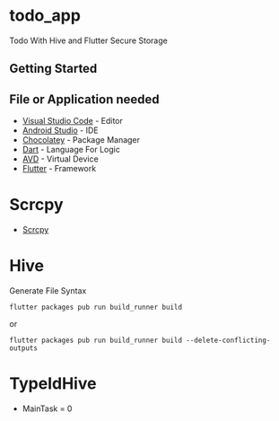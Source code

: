 # todo_app

Todo With Hive and Flutter Secure Storage

## Getting Started

## File or Application needed

* [Visual Studio Code](https://code.visualstudio.com/) - Editor
* [Android Studio](https://developer.android.com/studio) - IDE
* [Chocolatey](https://chocolatey.org/) - Package Manager
* [Dart](https://dart.dev/get-dart) - Language For Logic
* [AVD](https://google.com) - Virtual Device
* [Flutter](https://flutter.dev/?gclsrc=ds&gclsrc=ds) - Framework

# Scrcpy

* [Scrcpy](https://github.com/Genymobile/scrcpy/releases)

# Hive

Generate File Syntax

```
flutter packages pub run build_runner build
```

or

```
flutter packages pub run build_runner build --delete-conflicting-outputs
```

# TypeIdHive

* MainTask = 0
